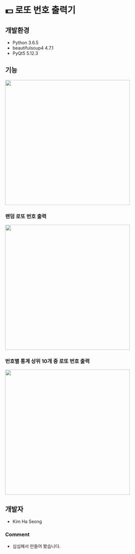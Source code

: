 # :dollar: 로또 번호 출력기

## 개발환경

- Python 3.6.5
- beautifulsoup4 4.7.1
- PyQt5 5.12.3

## 기능

<img width="400" src="https://user-images.githubusercontent.com/44635266/60759255-123e8280-a05d-11e9-8f90-28e33021b8fc.png">

### 랜덤 로또 번호 출력

<img width="400" src="https://user-images.githubusercontent.com/44635266/60759274-66496700-a05d-11e9-980b-e5d08b834520.png">

### 번호별 통계 상위 10개 중 로또 번호 출력 

<img width="400" src="https://user-images.githubusercontent.com/44635266/60759280-7d885480-a05d-11e9-82a8-87a550894a40.png">

## 개발자

- Kim Ha Seong

### Comment
- 심심해서 만들어 봤습니다.
